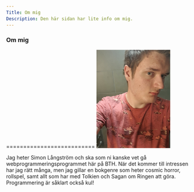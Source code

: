 ```yaml
---
Title: Om mig
Description: Den här sidan har lite info om mig.
---
```


<h3>Om mig</h3>
==========================


<img class="meimg" src="assets/img/me.png" alt="Bild på mig själv" width="200">

<p>Jag heter Simon Långström och ska som ni kanske vet gå webprogrammeringsprogrammet här på BTH. När det kommer till intressen har jag rätt många, men jag gillar en bokgenre som heter cosmic horror, rollspel, samt allt som har med Tolkien och Sagan om Ringen att göra. Programmering är såklart också kul!</p>
